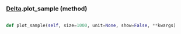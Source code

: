 ### [Delta](Delta.md).plot_sample (method)


```py

def plot_sample(self, size=1000, unit=None, show=False, **kwargs)

```


